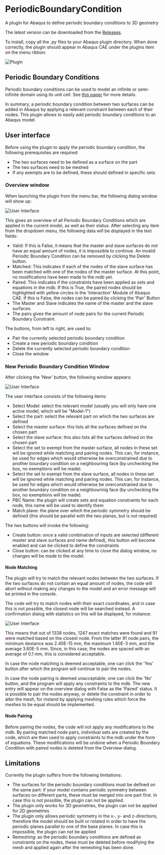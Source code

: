 # PeriodicBoundaryCondition
A plugin for Abaqus to define periodic boundary conditions to 3D geometry

The latest version can be downloaded from the [Releases](https://github.com/smrg-uob/PeriodicBoundaryCondition/releases).

To install, copy all the .py files to your Abaqus plugin directory.
When done correctly, the plugin should appear in Abaqus CAE under the plugins item on the menu ribbon:

![Plugin](https://github.com/smrg-uob/PeriodicBoundaryCondition/blob/master/doc/plugin.png?raw=true)

## Periodic Boundary Conditions 
Periodic boundary conditions can be used to model an infinite or semi-infinite domain using its unit cell.
See [this paper](https://github.com/smrg-uob/PeriodicBoundaryCondition/blob/master/doc/UC-Chapter_Revised_Final_updated.pdf) for more details.

In summary, a periodic boundary condition between two surfaces can be added in Abaqus by applying a relevant constraint between each of their nodes.
This plugin allows to easily add periodic boundary conditions to an Abaqus model.

## User interface 
Before using the plugin to apply the periodic boundary condition, the following prerequisites are required:
* The two surfaces need to be defined as a surface on the part
* The two surfaces need to be meshed
* If any exempts are to be defined, these should defined in specific sets

### Overview window
When launching the plugin from the menu bar, the following dialog window will show up:

![User Interface](https://github.com/smrg-uob/PeriodicBoundaryCondition/blob/master/doc/gui_overview.png?raw=true)

This gives an overview of all Periodic Boundary Conditions which are applied in the current model, as well as their status.
After selecting any item from the dropdown menu, the following data will be displayed in the text fields:
 * Valid: If this is False, it means that the master and slave surfaces do not have an equal amount of nodes, it is impossible to continue. An invalid Periodic Boundary Condition can be removed by clicking the Delete button.
 * Matched: This indicates if each of the nodes of the slave surface has been matched with one of the nodes of the master surface. At this point, no modifications have been made to the mdb yet.
 * Paired: This indicates if the constraints have been applied as sets and equations in the mdb. If this is True, the paired nodes should be highlighted with yellow circles in the 'Interaction' Module of Abaqus CAE. If this is False, the nodes can be paired by clicking the 'Pair' Button
 * The Master and Slave indicates the name of the master and the slave surfaces.
 * The pairs gives the amount of node pairs for the current Periodic Boundary Constraint.
 
 The buttons, from left to right, are used to:
 * Pair the currently selected periodic boundary condition
 * Create a new periodic boundary condition
 * Delete the currently selected periodic boundary condition
 * Close the window

### New Periodic Boundary Condition Window
After clicking the 'New' button, the following window appears:

![User Interface](https://github.com/smrg-uob/PeriodicBoundaryCondition/blob/master/doc/gui_new.png?raw=true)

The user interface consists of the following items:
* Select Model: select the relevant model (usually you will only have one active model, which will be "Model-1")
* Select the part: select the relevant part on which the two surfaces are defined
* Select the master surface: this lists all the surfaces defined on the chosen part
* Select the slave surface: this also lists all the surfaces defined on the chosen part
* Select the set to exempt from the master surface, all nodes in these set will be ignored while matching and pairing nodes. This can, for instance, be used for edges which would otherwise be overconstrained due to another boundary condition on a neighbourinig face (by unchecking the box, no exemptions will be made).
* Select the set to exempt from the slave surface, all nodes in these set will be ignored while matching and pairing nodes. This can, for instance, be used for edges which would otherwise be overconstrained due to another boundary condition on a neighbourinig face (by unchecking the box, no exemptions will be made).
* PBC Name: the plugin will create sets and equation constraints for each node, this name will be used to identify them
* Match plane: the plane over which the periodic symmetry should be defined (this should be parallel with the two planes, but is not required)

The two buttons will invoke the following:
* Create button: once a valid combination of inputs are selected (different master and slave surfaces and name defined), this button will become enabled and can be clicked to define the constraints
* Close button: can be clicked at any time to close the dialog window, no changes will be made to the model.

#### Node Matching
The plugin will try to match the relevant nodes between the two surfaces. If the two surfaces do not contain an equal amount of nodes, the code will abort without making any changes to the model and an error message will be printed in the console.

The code will try to match nodes with their exact coordinates, and in case this is not possible, the closest node will be searched instead. A confirmation dialog with statistics on this will be displayed, for instance: 

![User Interface](https://github.com/smrg-uob/PeriodicBoundaryCondition/blob/master/doc/gui_confirm.png?raw=true)

This means that out of 1338 nodes, 1247 exact matches were found and 91 were matched based on the closest node. From the latter 91 node pairs, the minimum destance was 2.40E-15 mm, the maximum 1.60E-3 mm, and the average 3.60E-5 mm. Since, in this case, the nodes are spaced with an average of 0.1 mm, this is considered acceptable.

In case the node matching is deemed acceptable, one can click the 'Yes' button after which the program will continue to pair the nodes.

In case the node pairing is deemed unacceptable, one can click the 'No' button, and the program will apply any constraints to the mdb.
The new entry will appear on the overview dialog with False as the 'Paired' status. It is possible to pair the nodes anyway, or delete the constraint in order to alter the mesh, for instand by applying meshing rules which force the meshes to be equal should be implemented.

#### Node Pairing
Before pairing the nodes, the code will not apply any modifications to the mdb. By pairing matched node pairs, individual sets are created by the code, which are then used to apply constraints to the mdb under the form of equations.
These modifications will be undone when a Periodic Boundary Condition with paired nodes is deleted from the Overview dialog.


## Limitations
Currently the plugin suffers from the following limitations:
* The surfaces for the periodic boundary conditions must be defined on the same part: if your model contains periodic symmetry between surfaces on different parts, these must be merged into one part first. In case this is not possible, the plugin can not be applied.
* The plugin only works for 3D geometries, the plugin can not be applied for 2D geometries
* The plugin only allows periodic symmetry in the x-, y- and z-directions, therefore the model should be built or rotated in order to have the periodic planes parallel to one of the base planes. In case this is impossible, the plugin can not be applied
* Remeshing: as the periodic boundary conditions are defined as constraints on the nodes, these must be deleted before modifying the mesh and applied again after the remeshing has been done.
